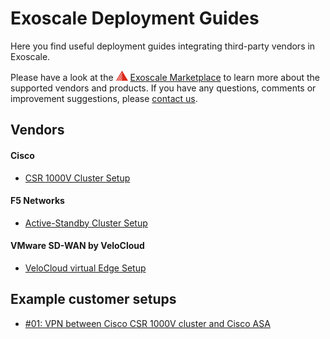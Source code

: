 # Exoscale Deployment Guides

Here you find useful deployment guides integrating third-party vendors in Exoscale. 

Please have a look at the ![Exoscale](img/mark_small.png) [Exoscale Marketplace](https://exoscale.com/marketplace) to learn more about the supported vendors and products. If you have any questions, comments or improvement suggestions, please [contact us](mailto:info@a1.digital).

## Vendors

#### Cisco

* [CSR 1000V Cluster Setup](cisco-csr-cluster/README.md)

#### F5 Networks

* [Active-Standby Cluster Setup](f5-cluster/README.md)

#### VMware SD-WAN by VeloCloud

* [VeloCloud virtual Edge Setup](velocloud-virtual-edge/README.md)

## Example customer setups

* [#01: VPN between Cisco CSR 1000V cluster and Cisco ASA](ecs-01/README.md)